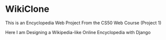 # WikiClone
This is an Encyclopedia Web Project From the CS50 Web Course (Project 1)

Here I am Designing a Wikipedia-like Online Encyclopedia with Django
